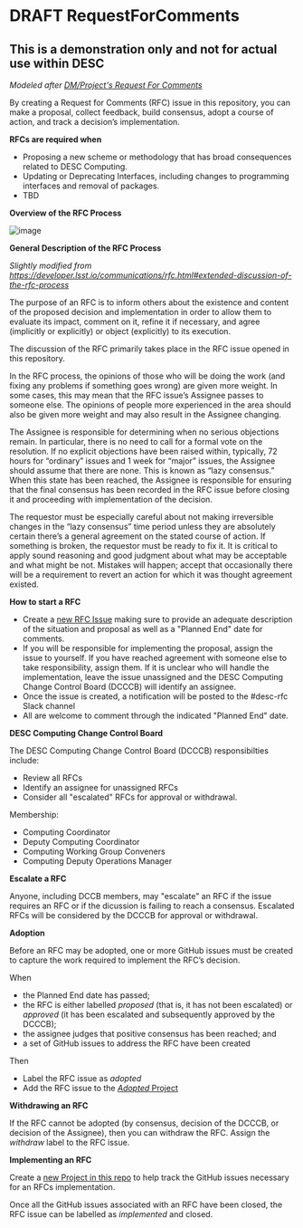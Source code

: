 # DRAFT RequestForComments

## This is a demonstration only and not for actual use within DESC

*Modeled after [DM/Project's Request For Comments](https://developer.lsst.io/communications/rfc.html)*

By creating a Request for Comments (RFC) issue in this repository, you can make a proposal, collect feedback, build consensus, adopt a course of action, and track a decision’s implementation.

**RFCs are required when**
* Proposing a new scheme or methodology that has broad consequences related to DESC Computing.
* Updating or Deprecating Interfaces, including changes to programming interfaces and removal of packages.
* TBD

**Overview of the RFC Process**

![image](https://github.com/heather999/RequestForComments/blob/main/RFC-Flow.png)

**General Description of the RFC Process**

*Slightly modified from https://developer.lsst.io/communications/rfc.html#extended-discussion-of-the-rfc-process*

The purpose of an RFC is to inform others about the existence and content of the proposed decision and implementation in order to allow them to evaluate its impact, comment on it, refine it if necessary, and agree (implicitly or explicitly) or object (explicitly) to its execution.

The discussion of the RFC primarily takes place in the RFC issue opened in this repository.

In the RFC process, the opinions of those who will be doing the work (and fixing any problems if something goes wrong) are given more weight. In some cases, this may mean that the RFC issue’s Assignee passes to someone else. The opinions of people more experienced in the area should also be given more weight and may also result in the Assignee changing.

The Assignee is responsible for determining when no serious objections remain. In particular, there is no need to call for a formal vote on the resolution. If no explicit objections have been raised within, typically, 72 hours for “ordinary” issues and 1 week for “major” issues, the Assignee should assume that there are none. This is known as “lazy consensus.” When this state has been reached, the Assignee is responsible for ensuring that the final consensus has been recorded in the RFC issue before closing it and proceeding with implementation of the decision.

The requestor must be especially careful about not making irreversible changes in the “lazy consensus” time period unless they are absolutely certain there’s a general agreement on the stated course of action. If something is broken, the requestor must be ready to fix it. It is critical to apply sound reasoning and good judgment about what may be acceptable and what might be not. Mistakes will happen; accept that occasionally there will be a requirement to revert an action for which it was thought agreement existed.

**How to start a RFC**
* Create a [new RFC Issue](https://github.com/heather999/RequestForComments/issues) making sure to provide an adequate description of the situation and proposal as well as a "Planned End" date for comments.
* If you will be responsible for implementing the proposal, assign the issue to yourself.  If you have reached agreement with someone else to take responsibility, assign them.  If it is unclear who will handle the implementation, leave the issue unassigned and the DESC Computing Change Control Board (DCCCB) will identify an assignee.
* Once the issue is created, a notification will be posted to the #desc-rfc Slack channel
* All are welcome to comment through the indicated "Planned End" date.

**DESC Computing Change Control Board**

The DESC Computing Change Control Board (DCCCB) responsibilties include:
* Review all RFCs 
* Identify an assignee for unassigned RFCs
* Consider all "escalated" RFCs for approval or withdrawal.

Membership:  
* Computing Coordinator
* Deputy Computing Coordinator 
* Computing Working Group Conveners
* Computing Deputy Operations Manager

**Escalate a RFC**

Anyone, including DCCB members, may "escalate" an RFC if the issue requires an RFC or if the dicussion is failing to reach a consensus.  Escalated RFCs will be considered by the DCCCB for approval or withdrawal. 

**Adoption**

Before an RFC may be adopted, one or more GitHub issues must be created to capture the work required to implement the RFC’s decision.

When
* the Planned End date has passed;
* the RFC is either labelled *proposed* (that is, it has not been escalated) or *approved* (it has been escalated and subsequently approved by the DCCCB);
* the assignee judges that positive consensus has been reached; and
* a set of GitHub issues to address the RFC have been created

Then 
* Label the RFC issue as *adopted* 
* Add the RFC issue to the [*Adopted* Project](https://github.com/heather999/RequestForComments/projects/1)

**Withdrawing an RFC**

If the RFC cannot be adopted (by consensus, decision of the DCCCB, or decision of the Assignee), then you can withdraw the RFC. Assign the *withdraw* label to the RFC issue.

**Implementing an RFC**

Create a [new Project in this repo](https://github.com/heather999/RequestForComments/projects) to help track the GitHub issues necessary for an RFCs implementation.

Once all the GitHub issues associated with an RFC have been closed, the RFC issue can be labelled as *implemented* and closed.

